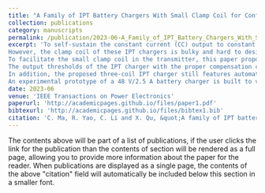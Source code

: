 ```yaml
---
title: "A Family of IPT Battery Chargers With Small Clamp Coil for Configurable and Self-Sustained Battery Charging Profile"
collection: publications
category: manuscripts
permalink: /publication/2023-06-A_Family_of_IPT_Battery_Chargers_With_Small_Clamp_Coil_for_Configurable_and_Self-Sustained_Battery_Charging_Profile-number-4
excerpt: 'To self-sustain the constant current (CC) output to constant voltage (CV) output transition for inductive power transfer (IPT) chargers, the clamp coil assisted IPT battery chargers are better than the existing solutions due to the merits of no additional switching components, sensors, and control circuits.
However, the clamp coil of these IPT chargers is bulky and hard to design, as the mutual inductances between the clamp coil and the main coupler coils are significant to the output performances.
To facilitate the small clamp coil in the transmitter, this paper proposes a family of IPT battery chargers with a proper second-order compensation network on the secondary side.
The output thresholds of the IPT charger with the proper compensation can be readily configured to cope with the desired charging profile, and the clamp coil can be designed very small to decrease the corresponding cost and size. 
In addition, the proposed three-coil IPT charger still features automatic and smooth CC-to-CV transition to eliminate wireless communication, near unity power factor to minimize voltage-ampere (VA) ratings, soft switching to improve transfer efficiency, and open-circuit protection during CC charging. 
An experimental prototype of a 48 V/2.5 A battery charger is built to verify the analysis.'
date: 2023-06
venue: 'IEEE Transactions on Power Electronics'
paperurl: 'http://academicpages.github.io/files/paper1.pdf'
bibtexurl: 'http://academicpages.github.io/files/bibtex1.bib'
citation: 'C. Ma, R. Yao, C. Li and X. Qu, &quot;A family of IPT battery chargers with small clamp coil for configurable and self-sustained battery charging profile&quot; <i>IEEE Trans. Power Electron.</i>, vol. 38, no. 6, pp. 7910-7919.'
---
```

The contents above will be part of a list of publications, if the user clicks the link for the publication than the contents of section will be rendered as a full page, allowing you to provide more information about the paper for the reader. When publications are displayed as a single page, the contents of the above "citation" field will automatically be included below this section in a smaller font.
